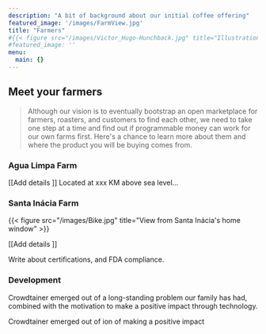 ```yaml
---
description: "A bit of background about our initial coffee offering"
featured_image: '/images/FarmView.jpg'
title: "Farmers"
#{{< figure src="/images/Victor_Hugo-Hunchback.jpg" title="Illustration from Victor Hugo et son temps (1881)" >}}
#featured_image: ''
menu:
  main: {}
---
```


## Meet your farmers

> Although our vision is to eventually bootstrap an open marketplace for farmers, roasters, and customers to find each other, we need to take one step at a time and find out if programmable money can work for our own farms first. Here's a chance to learn more about them and where the product you will be buying comes from. 

### Agua Limpa Farm

[[Add details ]]
Located at xxx KM above sea level... 

### Santa Inácia Farm

{{< figure src="/images/Bike.jpg" title="View from Santa Inácia's home window" >}}

[[Add details ]]

Write about certifications, and FDA compliance.

### Development 

Crowdtainer emerged out of a long-standing problem our family has had, combined with the motivation to make a positive impact through technology.

Crowdtainer emerged out of ion of making a positive impact